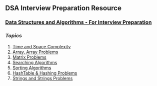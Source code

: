 ## DSA Interview Preparation Resource

### [Data Structures and Algorithms - For Interview Preparation](https://github.com/Yogesh-10/dsa-interview-resource)

### ***Topics***

1. [Time and Space Complexity](https://github.com/Yogesh-10/dsa-interview-resource/tree/main/dsa_java/src/com/yogesh/Time-and-space-complexity) <br>
2. [Array, Array Problems](https://github.com/Yogesh-10/dsa-interview-resource/tree/main/dsa_java/src/com/yogesh/Arrays)<br>
3. [Matrix Problems](https://github.com/Yogesh-10/dsa-interview-resource/tree/main/dsa_java/src/com/yogesh/Matrix)<br>
4. [Searching Algorithms](https://github.com/Yogesh-10/dsa-interview-resource/tree/main/dsa_java/src/com/yogesh/Algorithms/SearchingAlgorithms)<br>
5. [Sorting Algorithms](https://github.com/Yogesh-10/dsa-interview-resource/tree/main/dsa_java/src/com/yogesh/Algorithms/SortingAlgorithms)<br>
6. [HashTable & Hashing Problems](https://github.com/Yogesh-10/dsa-interview-resource/tree/main/dsa_java/src/com/yogesh/Hashtables)<br>
7. [Strings and Strings Problems](https://github.com/Yogesh-10/dsa-interview-resource/tree/main/dsa_java/src/com/yogesh/Strings)

